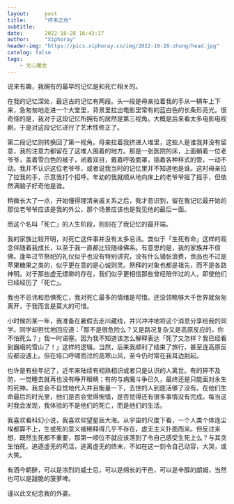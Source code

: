 ```yaml
---
layout:     post
title:      "终末之地"
subtitle:   
date:       2022-10-28 16:43:17
author:     "Xiphoray"
header-img: "https://pics.xiphoray.cn/img/2022-10-28-zhong/head.jpg"
catalog: false
tags:     
    - 文心雕龙
---
```


说来有趣，我拥有的最早的记忆是和死亡相关的。

在我的记忆深处，最远古的记忆有两段。头一段是母亲拉着我的手从一辆车上下来，急匆匆地走进一个大堂里，背景里拉出电影里常有的蓝白色的长条形亮光。很奇怪的是，我对于这段记忆所拥有的居然是第三视角。大概是后来看太多电影电视剧，于是对这段记忆进行了艺术性修正了。

第二段记忆则转换回了第一视角。母亲拉着我挤进人堆里，这些人是谁我并没有留意，我的注意力都留在了这堆人围着的地方。那是一张医院的床，上面躺着一位老爷爷，盖着雪白色的被子，闭着双目，戴着呼吸面罩，插着各种样式的管，一动不动。我并不认识这位老爷爷，或者说我当时的记忆里并不知道他是谁。这时母亲拉了拉我的手，示意我打个招呼。年幼的我就顺从地向床上的老爷爷摇了摇手，但依然满脑子好奇他是谁。

稍微长大了一点，开始懂得理清亲戚关系之后，我才意识到，留在我记忆最开始的那位老爷爷应该是我的外公，那个场景应该也是我见他的最后一面。

而这个名叫「死亡」的人生阶段，则刻在了我记忆的最开端。

我的家族比较开明，对死亡这件事并没有太多忌讳。类似于「生死有命」这样的观念伴随着我成长，以至于我一直都比较随缘佛系。有意思的是，我的家族并不信佛。逢年过节祭祀的礼仪似乎也没有特别讲究，没有什么铺张浪费，贡品也不过是苹果糖果之类的，似乎更在意的是心诚则灵。祭拜的对象也都是祖先，而不是各路神明。对于那些虚无缥缈的存在，我们似乎更相信那些曾经陪伴过的人，即使他们已经经历了「死亡」。

我也不忌讳和恐惧死亡，我对死亡最多的情绪是可惜。还没领略够大千世界就匆匆离开，于我而言是莫大的可惜。

小时候的某一年，我准备在暑假去走川藏线，并兴冲冲地将这个消息分享给我的同学。同学却担忧地回应道：「那不是很危险么？又是路况复杂又是高原反应的，你不怕死么？」我一时语塞。因为我不知道该怎么解释表达「死了又怎样？我已经看到巍峨的雪山了！」这样的逻辑。当然，后来我顺利了结束了旅行，甚至连高原反应都没遇上。但在垭口呼啸而过的高寒山风，至今仍时常在我耳边刮起。

也许是有些年纪了，近年来陆续有相熟相识或者只是认识的人离世。有的猝不及防，一觉睡去就再也没有睁开眼睛；有的与病魔斗争已久，最终还是只能面对永生的死神。我总会不自觉地代入并且衡量一下，去世的人到底活够了没有。在他们生命最后的时光里，他们是否会觉得惋惜，是否觉得还有很多事情没有完成。每当这时我会发现，我体验的不是他们的死亡，而是他们的生活。

我喜欢看科幻小说，我喜欢仰望星辰大海。从宇宙的尺度下看，一个人类个体连尘埃都算不上，生或死的意义被稀释得几乎不存在，虚无主义扑面而来。但反过来想，既然生死都不重要，那第一顺位不就应该落到了令自己感受生死上么？与其贪生怕死，追逐虚无的苟活，逃离虚无的终末，不如在这一刻令自己动容，大哭，或大笑。

有酒今朝醉，可以是浓烈的威士忌，可以是绵长的干邑，可以是辛醇的朗姆，当然也可以是甜脆的菠萝啤。

谨以此文纪念我的外婆。
